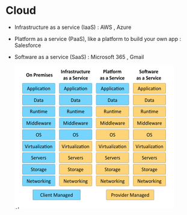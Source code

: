 # Cloud

- Infrastructure as a service (IaaS) : AWS , Azure
- Platform as a service (PaaS), like a platform to build your own app : Salesforce
- Software as a service (SaaS) : Microsoft 365 , Gmail

  ![alt text](image.png)
